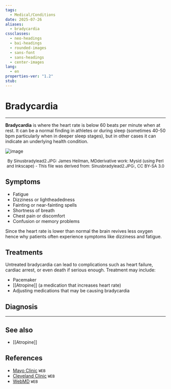 ```yaml
---
tags:
  - Medical/Conditions
date: 2025-07-26
aliases:
  - bradycardia
cssclasses:
  - neo-headings
  - bai-headings
  - rounded-images
  - sans-font
  - sans-headings
  - center-images
lang:
  - en
properties-ver: "1.2"
stub:
---
```

# Bradycardia

***

**Bradycardia** is where the heart rate is below 60 beats per minute when at rest. It can be a normal finding in athletes or during sleep (sometimes 40-50 bpm particularly when in deeper sleep stages), but in other cases it can indicate an underlying health condition.

![image](https://upload.wikimedia.org/wikipedia/commons/thumb/f/f9/Sinus_bradycardia_lead2.svg/1920px-Sinus_bradycardia_lead2.svg.png)
<p style="text-align: center; font-size: small;margin: 0px;">By Sinusbradylead2.JPG: James Heilman, MDderivative work: Mysid (using Perl and Inkscape) - This file was derived from: Sinusbradylead2.JPG:, CC BY-SA 3.0</p>

## Symptoms
- Fatigue
- Dizziness or lightheadedness
- Fainting or near-fainting spells
- Shortness of breath
- Chest pain or discomfort
- Confusion or memory problems

Since the heart rate is lower than normal the brain revives less oxygen hence why patients often experience symptoms like dizziness and fatigue. 

## Treatments
Untreated bradycardia can lead to complications such as heart failure, cardiac arrest, or even death if serious enough. Treatment may include:
- Pacemaker
- [[Atropine]] (a medication that increases heart rate)
- Adjusting medications that may be causing bradycardia

## Diagnosis


***
## See also
- [[Atropine]]
## References
- [Mayo Clinic](https://www.mayoclinic.org/diseases-conditions/bradycardia/symptoms-causes/syc-20355474) `WEB`
- [Cleveland Clinic](https://my.clevelandclinic.org/health/diseases/17841-bradycardia) `WEB`
- [WebMD](https://www.webmd.com/heart-disease/atrial-fibrillation/bradycardia) `WEB`